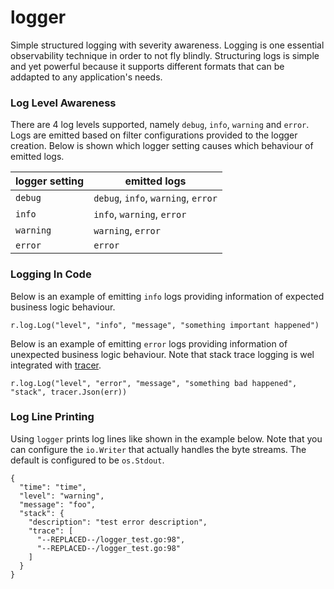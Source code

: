 # logger

Simple structured logging with severity awareness. Logging is one essential
observability technique in order to not fly blindly. Structuring logs is simple
and yet powerful because it supports different formats that can be addapted to
any application's needs.

### Log Level Awareness

There are 4 log levels supported, namely `debug`, `info`, `warning` and `error`.
Logs are emitted based on filter configurations provided to the logger creation.
Below is shown which logger setting causes which behaviour of emitted logs.

| logger setting | emitted logs                        |
| -------------- | ----------------------------------- |
| `debug`        | `debug`, `info`, `warning`, `error` |
| `info`         | `info`, `warning`, `error`          |
| `warning`      | `warning`, `error`                  |
| `error`        | `error`                             |

### Logging In Code

Below is an example of emitting `info` logs providing information of expected
business logic behaviour.

```golang
r.log.Log("level", "info", "message", "something important happened")
```

Below is an example of emitting `error` logs providing information of unexpected
business logic behaviour. Note that stack trace logging is wel integrated with
[tracer](https://github.com/xh3b4sd/tracer).

```golang
r.log.Log("level", "error", "message", "something bad happened", "stack", tracer.Json(err))
```

### Log Line Printing

Using `logger` prints log lines like shown in the example below. Note that you
can configure the `io.Writer` that actually handles the byte streams. The
default is configured to be `os.Stdout`.

```
{
  "time": "time",
  "level": "warning",
  "message": "foo",
  "stack": {
    "description": "test error description",
    "trace": [
      "--REPLACED--/logger_test.go:98",
      "--REPLACED--/logger_test.go:98"
    ]
  }
}
```
